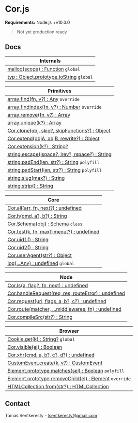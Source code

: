 # Cor.js

**Requirements:** Node.js +v10.0.0  
> Not yet production ready

## Docs

Internals|
-|
[malloc(scope) : Function]() `global`|
[typ : Object.prototype.toString]() `global`|


Primitives|
-|
[array.find(fn, v?) : Any]() `override`|
[array.findIndex(fn, v?) : Number]() `override`|
[array.remove(fn, v?) : Array]()|
[array.unique(k?) : Array]()|
[Cor.clone(obj, skip?, skipFunctions?) : Object]()|
[Cor.extend(objA, objB, rewrite?) : Object]()|
[Cor.extension(k?) : String?]()|
[string.escape(lspace?, lrev?, rspace?) : String]()|
[string.padEnd(len, str?) : String]() `polyfill`|
[string.padStart(len, str?) : String]() `polyfill`|
[string.slug(max?) : String]()|
[string.strip() : String]()|


Core|
-|
[Cor.all(arr, fn, next?) : undefined]()|
[Cor.h(cmd, a?, b?) : String]()|
[Cor.Schema(obj) : Schema]() `class`|
[Cor.test(k, fn, maxTimeout?) : undefined]()|
[Cor.uid1() : String]()|
[Cor.uid2() : String]()|
[Cor.userAgent(str?) : Object]()|
[log(...Any) : undefined]() `global`|


Node|
-|
[Cor.ls(a, flag?, fn, next) : undefined]()|
[Cor.handleRequest(req, res, routeError) : undefined]()|
[Cor.request(url, flags, a, b?, c?) : undefined]()|
[Cor.route(matcher, ...middlewares, fn) : undefined]()|
[Cor.compileSrc(str?) : String]()|


Browser|
-|
[Cookie.get(k) : String?]() `global`|
[Cor.visible(el) : Boolean]()|
[Cor.xhr(cmd, a, b?, c?, d?) : undefined]()|
[CustomEvent.create(k, v?) : CustomEvent]()|
[Element.prototype.matches(sel) : Boolean]() `polyfill`|
[Element.prototype.removeChild(el) : Element]() `override`|
[HTMLCollection.from(str?) : HTMLCollection]()|


## Contact

Tomáš Sentkeresty - [tsentkeresty@gmail.com](mailto:tsentkeresty@gmail.com)
